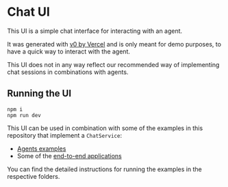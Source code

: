 # Chat UI

This UI is a simple chat interface for interacting with an agent.

It was generated with [v0 by Vercel](https://v0.dev/) and is only meant for demo purposes, to have a quick way to interact with the agent.

This UI does not in any way reflect our recommended way of implementing chat sessions in combinations with agents.

## Running the UI   

```shell
npm i 
npm run dev
```


This UI can be used in combination with some of the examples in this repository that implement a `ChatService`:
- [Agents examples](../agents) 
- Some of the [end-to-end applications](../end-to-end-applications)

You can find the detailed instructions for running the examples in the respective folders.